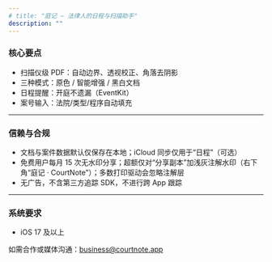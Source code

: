 ```yaml
---
# title: "庭记 — 法律人的日程与扫描助手"
description: ""
---
```



### 核心要点
- 扫描仪级 PDF：自动边界、透视校正、角落去阴影
- 三种模式：原色 / 智能增强 / 黑白文档
- 日程提醒：开庭不遗漏（EventKit）
- 案号输入：法院/类型/程序自动填充

---

### 信赖与合规
- 文档与案件数据默认仅保存在本地；iCloud 同步仅用于“日程”（可选）
- 免费用户每月 15 次无水印分享；超额仅对“分享副本”加浅灰注解水印（右下角“庭记 · CourtNote”）；多数打印驱动会忽略注解层
- 无广告，不含第三方追踪 SDK，不进行跨 App 跟踪

---

### 系统要求
- iOS 17 及以上

如需合作或媒体沟通：[business@courtnote.app](mailto:business@courtnote.app)
